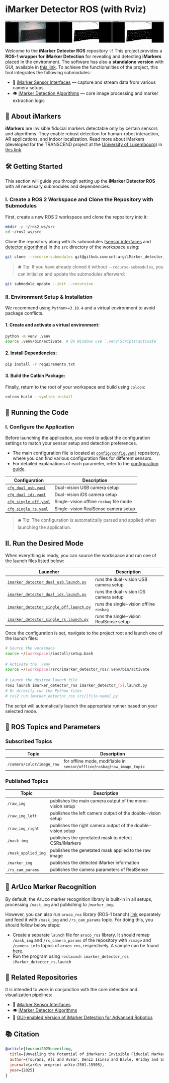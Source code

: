 # iMarker Detector ROS (with Rviz)

![iMarker Detector ROS](docs/demo.gif "iMarker Detector ROS")

Welcome to the **iMarker Detector ROS** repository 💡!
This project provides a **ROS-1 wrapper for iMarker Detection** for revealing and detecting **iMarkers** placed in the environment.
The software has also a **standalone version** with GUI, available in [this link](https://github.com/snt-arg/iMarker_detector_standalone).
To achieve the functionalities of the project, this tool integrates the following submodules:

- 🔌 [iMarker Sensor Interfaces](https://github.com/snt-arg/iMarker_sensors) — capture and stream data from various camera setups
- 👁️ [iMarker Detection Algorithms](https://github.com/snt-arg/iMarker_algorithms) — core image processing and marker extraction logic

## 🧠 About iMarkers

**iMarkers** are invisible fiducial markers detectable only by certain sensors and algorithms. They enable robust detection for human-robot interaction, AR applications, and indoor localization.
Read more about iMarkers (developed for the TRANSCEND project at the [University of Luxembourg](https://www.uni.lu/en/)) in [this link](https://snt-arg.github.io/iMarkers/).

## 🛠️ Getting Started

This section will guide you through setting up the **iMarker Detector ROS** with all necessary submodules and dependencies.

### I. Create a ROS 2 Workspace and Clone the Repository with Submodules

First, create a new ROS 2 workspace and clone the repository into it:

```bash
mkdir -p ~/ros2_ws/src
cd ~/ros2_ws/src
```

Clone the repository along with its submodules ([sensor interfaces](https://github.com/snt-arg/iMarker_sensors) and [detector algorithms](https://github.com/snt-arg/iMarker_algorithms)) in the `src` directory of the workspace using:

```bash
git clone --recurse-submodules git@github.com:snt-arg/iMarker_detector_ros.git
```

> 🛎️ Tip: If you have already cloned it without `--recurse-submodules`, you can initialize and update the submodules afterward:

```bash
git submodule update --init --recursive
```

### II. Environment Setup & Installation

We recommend using `Python>=3.10.4` and a virtual environment to avoid package conflicts.

#### 1. Create and activate a virtual environment:

```bash
python -m venv .venv
source .venv/bin/activate  # On Windows use `.venv\Scripts\activate`
```

#### 2. Install Dependencies:

```bash
pip install -r requirements.txt
```

#### 3. Build the Catkin Package:

Finally, return to the root of your workspace and build using `colcon`:

```bash
colcon build --symlink-install
```

## 🚀 Running the Code

### I. Configure the Application

Before launching the application, you need to adjust the configuration settings to match your sensor setup and detection preferences.

- The main configuration file is located at [`config/config.yaml`](./config/) repository, where you can find various configuration files for different sensors.
- For detailed explanations of each parameter, refer to the [configuration guide](./config/README.md).

| Configuration                                      | Description                              |
| -------------------------------------------------- | ---------------------------------------- |
| [`cfg_dual_usb.yaml`](/config/cfg_dual_usb.yaml)   | Dual-vision USB camera setup             |
| [`cfg_dual_ids.yaml`](/config/cfg_dual_ids.yaml)   | Dual-vision iDS camera setup             |
| [`cfg_single_off.yaml`](/config/cfg_off.yaml)      | Single-vision offline `rosbag` file mode |
| [`cfg_single_rs.yaml`](/config/cfg_single_rs.yaml) | Single-vision RealSense camera setup     |

> 🛎️ Tip: The configuration is automatically parsed and applied when launching the application.

## II. Run the Desired Mode

When everything is ready, you can source the workspace and run one of the launch files listed below:

| Launcher                                                                                                          | Description                             |
| ----------------------------------------------------------------------------------------------------------------- | --------------------------------------- |
| [`imarker_detector_dual_usb.launch.py`](/src/imarker_detector_ros//launch/imarker_detector_dual_usb.launch.py)    | runs the dual-vision USB camera setup   |
| [`imarker_detector_dual_ids.launch.py`](/src/imarker_detector_ros//launch/imarker_detector_dual_ids.launch.py)    | runs the dual-vision iDS camera setup   |
| [`imarker_detector_single_off.launch.py`](/src/imarker_detector_ros/launch/imarker_detector_single_off.launch.py) | runs the single-vision offline `rosbag` |
| [`imarker_detector_single_rs.launch.py`](/src/imarker_detector_ros//launch/imarker_detector_single_rs.launch.py)  | runs the single-vision RealSense setup  |

Once the configuration is set, navigate to the project root and launch one of the launch files:

```bash
# Source the workspace
source ~/[workspace]/install/setup.bash

# Activate the .venv
source ~/[workspace]/src/imarker_detector_ros/.venv/bin/activate

# Launch the desired launch file
ros2 launch imarker_detector_ros imarker_detector_[x].launch.py
# Or directly run the Python files
# ros2 run imarker_detector_ros src/[file-name].py
```

The script will automatically launch the appropriate runner based on your selected mode.

## 🤖 ROS Topics and Parameters

### Subscribed Topics

| Topic                     | Description                                                                   |
| ------------------------- | ----------------------------------------------------------------------------- |
| `/camera/color/image_raw` | for offline mode, modifiable in `sensor`/`offline`/`rosbag`/`raw_image_topic` |

### Published Topics

| Topic               | Description                                                  |
| ------------------- | ------------------------------------------------------------ |
| `/raw_img`          | publishes the main camera output of the mono-vision setup    |
| `/raw_img_left`     | publishes the left camera output of the double-vision setup  |
| `/raw_img_right`    | publishes the right camera output of the double-vision setup |
| `/mask_img`         | publishes the genetated mask to detect CSRs/iMarkers         |
| `/mask_applied_img` | publishes the genetated mask applied to the raw image        |
| `/marker_img`       | publishes the detected iMarker information                   |
| `/rs_cam_params`    | publishes the camera parameters of RealSense                 |

## 🔩 ArUco Marker Recognition

By default, the ArUco marker recognition library is built-in in all setups, processing `/mask_img` and publishing to `/marker_img`.

However, you can also run `aruco_ros` library (ROS-1 branch) [link](https://github.com/pal-robotics/aruco_ros) separately and feed it with `/mask_img` and `/rs_cam_params` topic. For doing this, you should follow below steps:

- Create a separate `launch` file for `aruco_ros` library. It should remap `/mask_img` and `/rs_camera_params` of the repository with `/image` and `/camera_info` topics of `aruco_ros`, respectively. A sample can be found [here](docs/aruco_ros_imarker.launch).
- Run the program using `roslaunch imarker_detector_ros iMarker_detector_rs.launch`

## 📎 Related Repositories

It is intended to work in conjunction with the core detection and visualization pipelines:

- 🔌 [iMarker Sensor Interfaces](https://github.com/snt-arg/iMarker_sensors)
- 👁️ [iMarker Detector Algorithms](https://github.com/snt-arg/iMarker_algorithms)
- 🤖 [GUI-enabled Version of iMarker Detection for Advanced Robotics](https://github.com/snt-arg/iMarker_detector_standalone)

## 📚 Citation

```bibtex
@article{tourani2025unveiling,
  title={Unveiling the Potential of iMarkers: Invisible Fiducial Markers for Advanced Robotics},
  author={Tourani, Ali and Avsar, Deniz Isinsu and Bavle, Hriday and Sanchez-Lopez, Jose Luis and Lagerwall, Jan and Voos, Holger},
  journal={arXiv preprint arXiv:2501.15505},
  year={2025}
}
```
